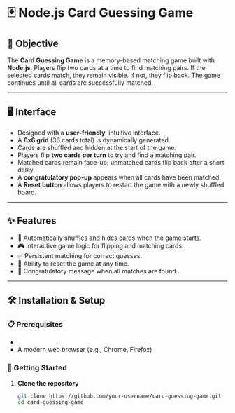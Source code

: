 # 🃏 Node.js Card Guessing Game

## 🎯 Objective

The **Card Guessing Game** is a memory-based matching game built with **Node.js**. Players flip two cards at a time to find matching pairs. If the selected cards match, they remain visible. If not, they flip back. The game continues until all cards are successfully matched.

---

## 🖥️ Interface

- Designed with a **user-friendly**, intuitive interface.
- A **6x6 grid** (36 cards total) is dynamically generated.
- Cards are shuffled and hidden at the start of the game.
- Players flip **two cards per turn** to try and find a matching pair.
- Matched cards remain face-up; unmatched cards flip back after a short delay.
- A **congratulatory pop-up** appears when all cards have been matched.
- A **Reset button** allows players to restart the game with a newly shuffled board.

---

## ✨ Features

- 🔄 Automatically shuffles and hides cards when the game starts.
- 🎮 Interactive game logic for flipping and matching cards.
- ✅ Persistent matching for correct guesses.
- 🔁 Ability to reset the game at any time.
- 🎉 Congratulatory message when all matches are found.

---

## 🛠️ Installation & Setup

### 📋 Prerequisites

- 
- A modern web browser (e.g., Chrome, Firefox)

### 🚀 Getting Started

1. **Clone the repository**
   ```bash
   git clone https://github.com/your-username/card-guessing-game.git
   cd card-guessing-game
